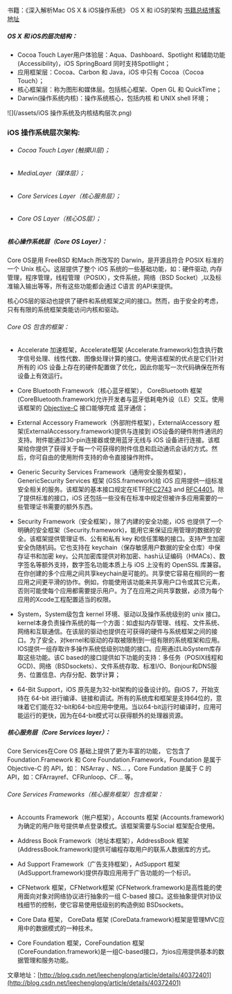 书籍：《深入解析Mac OS X & iOS操作系统》  OS X 和 iOS的架构
[书籍总结博客地址](http://blog.csdn.net/leechenglong/article/details/40372401)

##### OS X 和 iOS的层次结构：

* Cocoa Touch Layer用户体验层：Aqua、Dashboard、Spotlight 和辅助功能\(Accessibility\)，iOS SpringBoard 同时支持Spotllight；
* 应用框架层：Cocoa、Carbon 和 Java，iOS 中只有 Cocoa（Cocoa Touch）；
* 核心框架层：称为图形和媒体层。包括核心框架、Open GL 和 QuickTime；
* Darwin\(操作系统内核\)：操作系统核心，包括内核 和 UNIX shell 环境；

![](/assets/iOS 操作系统及内核结构层次.png)

### iOS 操作系统层次架构:

* ###### Cocoa Touch Layer \(触摸UI层\)；
* ###### MediaLayer（媒体层）；
* ###### Core Services Layer（核心服务层）；
* ###### Core OS Layer（核心OS层）；

##### 核心操作系统层（Core OS Layer）：

Core OS是用 FreeBSD 和Mach 所改写的 Darwin，是开源且符合 POSIX 标准的一个 Unix 核心。这层提供了整个 iOS 系统的一些基础功能，如：硬件驱动, 内存管理，程序管理，线程管理（POSIX），文件系统，网络（BSD Socket）,以及标准输入输出等等，所有这些功能都会通过 C语言 的API来提供。

核心OS层的驱动也提供了硬件和系统框架之间的接口。然而，由于安全的考虑，只有有限的系统框架类能访问内核和驱动。

###### Core OS 包含的框架：

* Accelerate 加速框架，Accelerate框架 \(Accelerate.framework\)包含执行数字信号处理、线性代数、图像处理计算的接口。使用该框架的优点是它们针对所有的 iOS 设备上存在的硬件配置做了优化，因此你能写一次代码确保在所有设备上有效运行。

* Core Bluetooth Framework（核心蓝牙框架）， CoreBluetooth 框架 \(CoreBluetooth.framework\)允许开发者与蓝牙低耗电外设（LE）交互。使用该框架的 [Objective-C](http://lib.csdn.net/base/objective-c) 接口能够完成 蓝牙通信；

* External Accessory Framework（外部附件框架），ExternalAccessory 框架\(ExternalAccessory.framework\)提供与连接到 iOS设备的硬件附件通讯的支持。附件能通过30-pin连接器或使用蓝牙无线与 iOS 设备进行连接。该框架给你提供了获得关于每一个可获得的附件信息和启动通讯会话的方式。然后，你可自由的使用附件支持的命令直接操作附件。

* Generic Security Services Framework（通用安全服务框架），GenericSecurity Services 框架 \(GSS.framework\)给 iOS 应用提供一组标准安全相关的服务。该框架的基本接口规定在IETF[RFC2743](http://www.ietf.org/rfc/rfc2743.txt) and [RFC4401](http://tools.ietf.org/html/rfc4401)。除了提供标准的接口，iOS 还包括一些没有在标准中规定但被许多应用需要的一些管理证书需要的额外东西。

* Security Framework（安全框架），除了内建的安全功能，iOS 也提供了一个明确的安全框架（Security.framework\)，能用它来保证应用管理的数据的安全。该框架提供管理证书、公有和私有 key 和信任策略的接口。支持产生加密安全伪随机码。它也支持在 keychain（保存敏感用户数据的安全仓库）中保存证书和加密 key。公共加密库提供对称加密、hash认证编码（HMACs）、数字签名等额外支持，数字签名功能本质上与 iOS 上没有的 OpenSSL 库兼容。在你创建的多个应用之间共享keychain是可能的。共享使它容易在相同的一套应用之间更平滑的协作。例如，你能使用该功能来共享用户口令或其它元素，否则可能使每个应用都需要提示用户。为了在应用之间共享数据，必须为每个应用的Xcode工程配置适当的权限。

* System，System级包含 kernel 环境、驱动以及操作系统级别的 unix 接口。kernel本身负责操作系统的每一个方面：如虚拟内存管理、线程、文件系统、网络和互联通信。在该层的驱动也提供在可获得的硬件与系统框架之间的接口。为了安全，对kernel和驱动的存取被限制到一组有限的系统框架和应用。IOS提供一组存取许多操作系统低级别功能的接口。应用通过LibSystem库存取这些功能。该C based的接口提供如下功能的支持：多任务（POSIX线程和GCD\)、网络（BSDsockets）、文件系统存取、标准I/O、Bonjour和DNS服务、位置信息、内存分配、数学计算；

* 64-Bit Support，iOS 原先是为32-bit架构的设备设计的。自iOS 7，开始支持在 64-bit 进行编译、链接和调试。所有的系统库和框架是支持64位的，意味着它们能在32-bit和64-bit应用中使用。当以64-bit运行时编译时，应用可能运行的更快，因为在64-bit模式可以获得额外的处理器资源。

##### 核心服务层（Core Services layer）：

Core Services在Core OS 基础上提供了更为丰富的功能， 它包含了 Foundation.Framework 和 Core Foundation.Framework，Foundation 是属于 Objective-C 的 API，如： NSArray 、NS... ，Core Fundation 是属于 C 的 API，如：CFArrayref、CFRunloop、CF... 等。

###### Core Services Frameworks（核心服务框架）包含框架：

* Accounts Framework（帐户框架），Accounts 框架 \(Accounts.framework\)为确定的用户账号提供单点登录模式。该框架需要与Social 框架配合使用。

* Address Book Framework（地址本框架），AddressBook 框架\(AddressBook.framework\)提供可编程存取用户的联系人数据库的方式。

* Ad Support Framework（广告支持框架），AdSupport 框架 \(AdSupport.framework\)提供存取应用用于广告功能的一个标识。

* CFNetwork 框架，CFNetwork框架 \(CFNetwork.framework\)是高性能的使用面向对象对网络协议进行抽象的一组 C-based 接口。这些抽象提供对协议栈细节的控制，使它容易使用低级别的构造例如 BSDsockets。

* Core Data 框架，  CoreData 框架 \(CoreData.framework\)框架是管理MVC应用中的数据模式的一种技术。

* Core Foundation 框架，CoreFoundation 框架 \(CoreFoundation.framework\)是一组C-based接口，为ios应用提供基本的数据管理和服务功能。

文章地址：[http://blog.csdn.net/leechenglong/article/details/40372401](http://blog.csdn.net/leechenglong/article/details/40372401)

